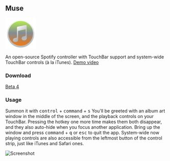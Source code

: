 ## Muse

<img src=Muse/Assets.xcassets/AppIcon.appiconset/icon-512@2x.png width="96">

An open-source Spotify controller with TouchBar support and system-wide TouchBar controls (à la iTunes).
[Demo video](https://www.youtube.com/watch?v=1hxwfGBvghg)

### Download
[Beta 4](https://github.com/xzzz9097/Muse/releases/tag/v1.0-beta.4)

### Usage
Summon it with <kbd>control</kbd> + <kbd>command</kbd> + <kbd>s</kbd>
You'll be greeted with an album art window in the middle of the screen, and the playback controls on your TouchBar. Pressing the hotkey one more time makes them both disappear, and they also auto-hide when you focus another application. Bring up the window and press <kbd>command</kbd> + <kbd>q</kbd> or <kbd>esc</kbd> to quit the app.
System-wide now playing controls are also accessible from the leftmost button of the control strip, just like iTunes and Safari ones.

![Screenshot](Screenshot.png)
